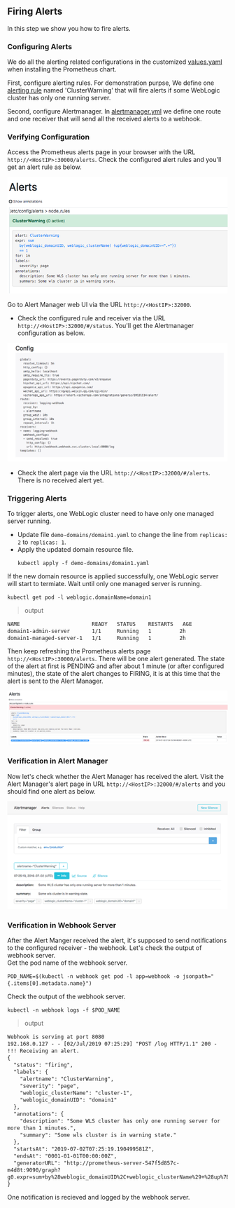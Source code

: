 ## Firing Alerts
In this step we show you how to fire alerts.

### Configuring Alerts
We do all the alerting related configurations in the customized [values.yaml](../prometheus/values.yaml) when installing the Prometheus chart.  

First, configure alerting rules. For demonstration purpse, We define one [alerting rule](../prometheus/values.yaml#L45) named 'ClusterWarning' that will fire alerts if some WebLogic cluster has only one running server.

Second, configure Alertmanager. In [alertmanager.yml](../prometheus/values.yaml#L27) we define one route and one receiver that will send all the received alerts to a webhook.

### Verifying Configuration
Access the Prometheus alerts page in your browser with the URL `http://<HostIP>:30000/alerts`. Check the configured alert rules and you'll get an alert rule as below.  

![Alert Rule](./images/alert-rule.png)  

Go to Alert Manager web UI via the URL `http://<HostIP>:32000`. 
- Check the configured rule and receiver via the URL `http://<HostIP>:32000/#/status`. You'll get the Alertmanager configuration as below.  

![Alert Manager Configuration](./images/alert-manager-config.png)  
- Check the alert page via the URL `http://<HostIP>:32000/#/alerts`. There is no received alert yet.

### Triggering Alerts
To trigger alerts, one WebLogic cluster need to have only one managed server running. 
- Update file `demo-domains/domain1.yaml` to change the line from `replicas: 2` to `replicas: 1`.
- Apply the updated domain resource file.
  ```
  kubectl apply -f demo-domains/domain1.yaml
  ```
If the new domain resource is applied successfully, one WebLogic server will start to termiate. Wait until only one managed server is running.
```
kubectl get pod -l weblogic.domainName=domain1
```
> output
```
NAME                       READY   STATUS    RESTARTS   AGE
domain1-admin-server       1/1     Running   1         2h
domain1-managed-server-1   1/1     Running   1         2h
```

Then keep refreshing the Prometheus alerts page `http://<HostIP>:30000/alerts`. There will be one alert generated. The state of the alert at first is PENDING and after about 1 minute (or after configured minutes), the state of the alert changes to FIRING, it is at this time that the alert is sent to the Alert Manager.

![Active Alert](./images/active-alert.png)

### Verification in Alert Manager
Now let's check whether the Alert Manager has received the alert. Visit the Alert Manager's alert page in URL `http://<HostIP>:32000/#/alerts` and you should find one alert as below.

![Received Alert](./images/received-alert.png)

### Verification in Webhook Server
After the Alert Manger received the alert, it's supposed to send notifications to the configured receiver - the webhook. Let's check the output of webhook server.  
Get the pod name of the webhook server.
```
POD_NAME=$(kubectl -n webhook get pod -l app=webhook -o jsonpath="{.items[0].metadata.name}")
```
Check the output of the webhook server.
```
kubectl -n webhook logs -f $POD_NAME
```
> output
```
Webhook is serving at port 8080
192.168.0.127 - - [02/Jul/2019 07:25:29] "POST /log HTTP/1.1" 200 -
!!! Receiving an alert.
{
  "status": "firing",
  "labels": {
    "alertname": "ClusterWarning",
    "severity": "page",
    "weblogic_clusterName": "cluster-1",
    "weblogic_domainUID": "domain1"
  },
  "annotations": {
    "description": "Some WLS cluster has only one running server for more than 1 minutes.",
    "summary": "Some wls cluster is in warning state."
  },
  "startsAt": "2019-07-02T07:25:19.190499581Z",
  "endsAt": "0001-01-01T00:00:00Z",
  "generatorURL": "http://prometheus-server-547f5d857c-m4d8t:9090/graph?g0.expr=sum+by%28weblogic_domainUID%2C+weblogic_clusterName%29+%28up%7Bweblogic_domainUID%3D~%22.%2B%22%7D%29+%3D%3D+1&g0.tab=1"
}
```
One notification is recieved and logged by the webhook server.
